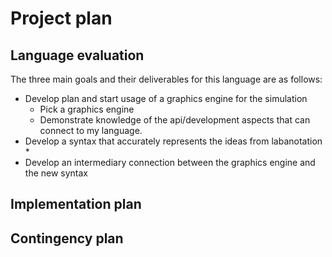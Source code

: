 # Project plan

## Language evaluation

The three main goals and their deliverables for this language are as follows:
  * Develop plan and start usage of a graphics engine for the simulation
      * Pick a graphics engine
      * Demonstrate knowledge of the api/development aspects that can connect to my language. 
  * Develop a syntax that accurately represents the ideas from labanotation 
      * 
  * Develop an intermediary connection between the graphics engine and the new syntax



## Implementation plan

## Contingency plan


